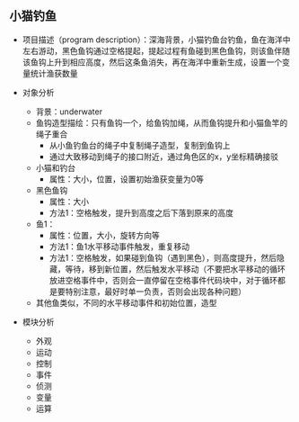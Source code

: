 

## 小猫钓鱼
* 项目描述（program description）：深海背景，小猫钓鱼台钓鱼，鱼在海洋中左右游动，黑色鱼钩通过空格提起，提起过程有鱼碰到黑色鱼钩，则该鱼伴随该鱼钩上升到相应高度，然后这条鱼消失，再在海洋中重新生成，设置一个变量统计渔获数量

* 对象分析
    * 背景：underwater
    * 鱼钩造型描绘：只有鱼钩一个，给鱼钩加绳，从而鱼钩提升和小猫鱼竿的绳子重合
        * 从小鱼钓鱼台的绳子中复制绳子造型，复制到鱼钩上
        * 通过大致移动到绳子的接口附近，通过角色区的x，y坐标精确接驳
    * 小猫和钓台
        * 属性：大小，位置，设置初始渔获变量为0等
    * 黑色鱼钩
        * 属性：大小
        * 方法1：空格触发，提升到高度之后下落到原来的高度
    * 鱼1：
        * 属性：位置，大小，旋转方向等
        * 方法1：鱼1水平移动事件触发，重复移动
        * 方法1：空格触发，如果碰到鱼钩（遇到黑色），则高度提升，然后隐藏，等待，移到新位置，然后触发水平移动（不要把水平移动的循环放进空格事件中，否则会一直停留在空格事件代码块中，对于循环都是要特别注意，最好时单一负责，否则会出现各种问题）
    * 其他鱼类似，不同的水平移动事件和初始位置，造型 

* 模块分析
    * 外观
    * 运动
    * 控制
    * 事件
    * 侦测
    * 变量
    * 运算